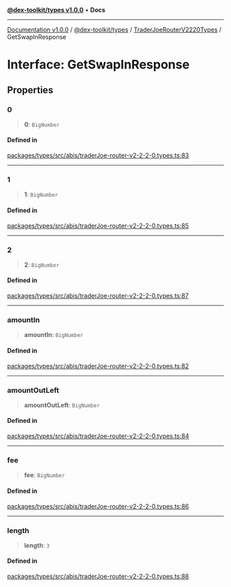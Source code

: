 [**@dex-toolkit/types v1.0.0**](../../../README.md) • **Docs**

***

[Documentation v1.0.0](../../../../../packages.md) / [@dex-toolkit/types](../../../README.md) / [TraderJoeRouterV2220Types](../README.md) / GetSwapInResponse

# Interface: GetSwapInResponse

## Properties

### 0

> **0**: `BigNumber`

#### Defined in

[packages/types/src/abis/traderJoe-router-v2-2-2-0.types.ts:83](https://github.com/niZmosis/dex-toolkit/blob/3d8b41b44787b30fbea5de3ab4737662ffb61bc8/packages/types/src/abis/traderJoe-router-v2-2-2-0.types.ts#L83)

***

### 1

> **1**: `BigNumber`

#### Defined in

[packages/types/src/abis/traderJoe-router-v2-2-2-0.types.ts:85](https://github.com/niZmosis/dex-toolkit/blob/3d8b41b44787b30fbea5de3ab4737662ffb61bc8/packages/types/src/abis/traderJoe-router-v2-2-2-0.types.ts#L85)

***

### 2

> **2**: `BigNumber`

#### Defined in

[packages/types/src/abis/traderJoe-router-v2-2-2-0.types.ts:87](https://github.com/niZmosis/dex-toolkit/blob/3d8b41b44787b30fbea5de3ab4737662ffb61bc8/packages/types/src/abis/traderJoe-router-v2-2-2-0.types.ts#L87)

***

### amountIn

> **amountIn**: `BigNumber`

#### Defined in

[packages/types/src/abis/traderJoe-router-v2-2-2-0.types.ts:82](https://github.com/niZmosis/dex-toolkit/blob/3d8b41b44787b30fbea5de3ab4737662ffb61bc8/packages/types/src/abis/traderJoe-router-v2-2-2-0.types.ts#L82)

***

### amountOutLeft

> **amountOutLeft**: `BigNumber`

#### Defined in

[packages/types/src/abis/traderJoe-router-v2-2-2-0.types.ts:84](https://github.com/niZmosis/dex-toolkit/blob/3d8b41b44787b30fbea5de3ab4737662ffb61bc8/packages/types/src/abis/traderJoe-router-v2-2-2-0.types.ts#L84)

***

### fee

> **fee**: `BigNumber`

#### Defined in

[packages/types/src/abis/traderJoe-router-v2-2-2-0.types.ts:86](https://github.com/niZmosis/dex-toolkit/blob/3d8b41b44787b30fbea5de3ab4737662ffb61bc8/packages/types/src/abis/traderJoe-router-v2-2-2-0.types.ts#L86)

***

### length

> **length**: `3`

#### Defined in

[packages/types/src/abis/traderJoe-router-v2-2-2-0.types.ts:88](https://github.com/niZmosis/dex-toolkit/blob/3d8b41b44787b30fbea5de3ab4737662ffb61bc8/packages/types/src/abis/traderJoe-router-v2-2-2-0.types.ts#L88)
